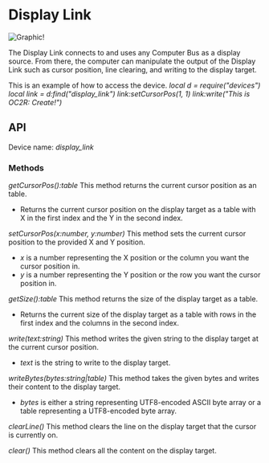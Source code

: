 # Display Link

![Graphic!](block:create:display_link)

The Display Link connects to and uses any Computer Bus as a display source.
From there, the computer can manipulate the output of the Display Link such as cursor position, line clearing, and writing to the display target.

This is an example of how to access the device.
*local d = require("devices")*
*local link = d:find("display_link")*
*link:setCursorPos(1, 1)*
*link:write("This is OC2R: Create!")*

## API
Device name: *display_link*

### Methods
*getCursorPos():table*
This method returns the current cursor position as an table.
- Returns the current cursor position on the display target as a table with X in the first index and the Y in the second index.

*setCursorPos(x:number, y:number)*
This method sets the current cursor position to the provided X and Y position.
- *x* is a number representing the X position or the column you want the cursor position in.
- *y* is a number representing the Y position or the row you want the cursor position in.

*getSize():table*
This method returns the size of the display target as a table.
- Returns the current size of the display target as a table with rows in the first index and the columns in the second index.

*write(text:string)*
This method writes the given string to the display target at the current cursor position.
- *text* is the string to write to the display target.

*writeBytes(bytes:string|table)*
This method takes the given bytes and writes their content to the display target.
- *bytes* is either a string representing UTF8-encoded ASCII byte array or a table representing a UTF8-encoded byte array.

*clearLine()*
This method clears the line on the display target that the cursor is currently on.

*clear()*
This method clears all the content on the display target.